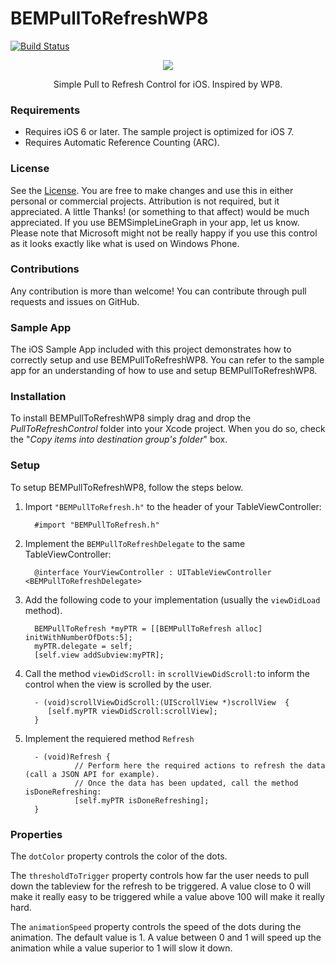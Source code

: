 # BEMPullToRefreshWP8

[![Build Status](https://travis-ci.org/Boris-Em/BEMPullToRefreshWP8.svg?branch=master)](https://travis-ci.org/Boris-Em/BEMPullToRefreshWP8)

<p align="center"><img src="http://img19.imageshack.us/img19/6028/pulltorefresh.gif"/></p>

<p align="center">Simple Pull to Refresh Control for iOS. Inspired by WP8.</p>

### Requirements
- Requires iOS 6 or later. The sample project is optimized for iOS 7.
- Requires Automatic Reference Counting (ARC).

### License
See the [License](https://github.com/Boris-Em/BEMPullToRefreshWP8/blob/master/LICENSE). You are free to make changes and use this in either personal or commercial projects. Attribution is not required, but it appreciated. A little Thanks! (or something to that affect) would be much appreciated. If you use BEMSimpleLineGraph in your app, let us know.
Please note that Microsoft might not be really happy if you use this control as it looks exactly like what is used on Windows Phone.

### Contributions
Any contribution is more than welcome! You can contribute through pull requests and issues on GitHub. 

### Sample App
The iOS Sample App included with this project demonstrates how to correctly setup and use BEMPullToRefreshWP8. You can refer to the sample app for an understanding of how to use and setup BEMPullToRefreshWP8.

### Installation
To install BEMPullToRefreshWP8 simply drag and drop the *PullToRefreshControl* folder into your Xcode project. When you do so, check the "*Copy items into destination group's folder*" box.

### Setup
To setup BEMPullToRefreshWP8, follow the steps below.

1. Import `"BEMPullToRefresh.h"` to the header of your TableViewController:

         #import "BEMPullToRefresh.h"

2. Implement the `BEMPullToRefreshDelegate` to the same TableViewController:

         @interface YourViewController : UITableViewController <BEMPullToRefreshDelegate>

3. Add the following code to your implementation (usually the `viewDidLoad` method).
         
         BEMPullToRefresh *myPTR = [[BEMPullToRefresh alloc] initWithNumberOfDots:5];
         myPTR.delegate = self;
         [self.view addSubview:myPTR];

4. Call the method `viewDidScroll:` in `scrollViewDidScroll:`to inform the control when the view is scrolled by the user.

         - (void)scrollViewDidScroll:(UIScrollView *)scrollView  {
            [self.myPTR viewDidScroll:scrollView];
         }
         
5. Implement the requiered method `Refresh`

         - (void)Refresh {
                  // Perform here the required actions to refresh the data (call a JSON API for example).
                  // Once the data has been updated, call the method isDoneRefreshing:
                  [self.myPTR isDoneRefreshing];
         }

### Properties

The `dotColor` property controls the color of the dots.

The `thresholdToTrigger` property controls how far the user needs to pull down the tableview for the refresh to be triggered. A value close to 0 will make it really easy to be triggered while a value above 100 will make it really hard.

The `animationSpeed` property controls the speed of the dots during the animation. The default value is 1. A value between 0 and 1 will speed up the animation while a value superior to 1 will slow it down.
